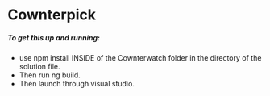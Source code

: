 ﻿# Cownterpick

##### To get this up and running: 
* use npm install INSIDE of the Cownterwatch folder in the directory of the solution file. 
* Then run ng build. 
* Then launch through visual studio.
